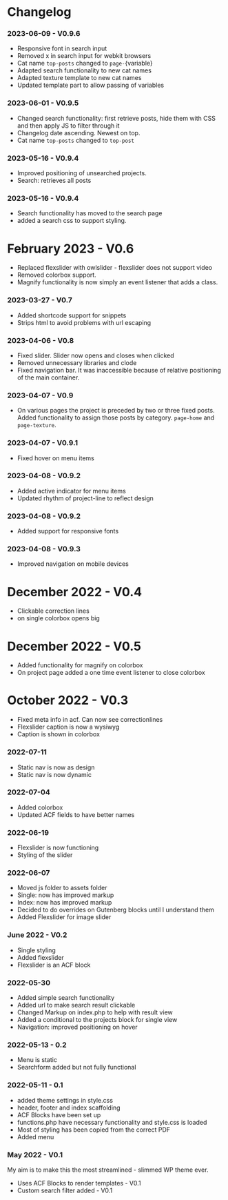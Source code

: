 # Changelog

### 2023-06-09 - V0.9.6
- Responsive font in search input
- Removed x in search input for webkit browsers
- Cat name `top-posts` changed to `page-`{variable}
- Adapted search functionality to new cat names
- Adapted texture template to new cat names
- Updated template part to allow passing of variables

### 2023-06-01 - V0.9.5
- Changed search functionality: first retrieve posts, hide them with CSS and then apply JS to filter through it
- Changelog date ascending. Newest on top.
- Cat name `top-posts` changed to `top-post`

### 2023-05-16 - V0.9.4
- Improved positioning of unsearched projects.
- Search: retrieves all posts

### 2023-05-16 - V0.9.4
- Search functionality has moved to the search page
- added a search css to support styling.

# February 2023 - V0.6
- Replaced flexslider with owlslider - flexslider does not support video
- Removed colorbox support.
- Magnify functionality is now simply an event listener that adds a class.

### 2023-03-27 - V0.7
- Added shortcode support for snippets
- Strips html to avoid problems with url escaping

### 2023-04-06 - V0.8
- Fixed slider. Slider now opens and closes when clicked
- Removed unnecessary libraries and clode
- Fixed navigation bar. It was inaccessible because of relative positioning of the main container.

### 2023-04-07 - V0.9
- On various pages the project is preceded by two or three fixed posts. Added functionality to assign
those posts by category. `page-home` and `page-texture`.

### 2023-04-07 - V0.9.1
- Fixed hover on menu items

### 2023-04-08 - V0.9.2
- Added active indicator for menu items
- Updated rhythm of project-line to reflect design

### 2023-04-08 - V0.9.2
- Added support for responsive fonts

### 2023-04-08 - V0.9.3
- Improved navigation on mobile devices

# December 2022 - V0.4
- Clickable correction lines
- on single colorbox opens big


# December 2022 - V0.5
- Added functionality for magnify on colorbox
- On project page added a one time event listener to close colorbox


# October 2022 - V0.3
- Fixed meta info in acf. Can now see correctionlines
- Flexslider caption is now a wysiwyg
- Caption is shown in colorbox

### 2022-07-11
- Static nav is now as design
- Static nav is now dynamic


### 2022-07-04
- Added colorbox
- Updated ACF fields to have better names


### 2022-06-19
- Flexslider is now functioning
- Styling of the slider


### 2022-06-07
- Moved js folder to assets folder
- Single: now has improved markup
- Index: now has improved markup
- Decided to do overrides on Gutenberg blocks until I understand them
- Added Flexslider for image slider

### June 2022 - V0.2
- Single styling
- Added flexslider
- Flexslider is an ACF block

### 2022-05-30
- Added simple search functionality
- Added url to make search result clickable
- Changed Markup on index.php to help with result view
- Added a conditional to the projects block for single view
- Navigation: improved positioning on hover

### 2022-05-13 - 0.2
- Menu is static
- Searchform added but not fully functional

### 2022-05-11 - 0.1
- added theme settings in style.css
- header, footer and index scaffolding
- ACF Blocks have been set up
- functions.php have necessary functionality and style.css is loaded
- Most of styling has been copied from the correct PDF
- Added menu


### May 2022 - V0.1
My aim is to make this the most streamlined - slimmed WP theme ever.

- Uses ACF Blocks to render templates - V0.1
- Custom search filter added - V0.1



